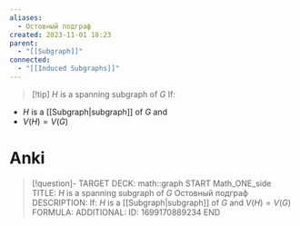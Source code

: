 ```yaml
---
aliases:
  - Остовный подграф
created: 2023-11-01 18:23
parent:
  - "[[Subgraph]]"
connected:
  - "[[Induced Subgraphs]]"
---
```

 
> [!tip] $H$ is a spanning subgraph of $G$ 
> If:
- $H$ is a [[Subgraph|subgraph]] of $G$ and 
- $V(H)=V(G)$

# Anki
> [!question]-
TARGET DECK: math::graph
START
Math_ONE_side
TITLE: $H$ is a spanning subgraph of $G$ 
Остовный подграф
DESCRIPTION: If:
$H$ is a [[Subgraph|subgraph]] of $G$ and 
$V(H)=V(G)$
FORMULA: 
ADDITIONAL:
ID: 1699170889234
END












